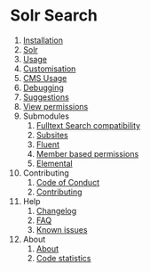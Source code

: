# Solr Search
01. [Installation](01-Installation.md)
02. [Solr](02-Solr.md)
03. [Usage](03-Usage.md)
04. [Customisation](04-Customisation.md)
05. [CMS Usage](05-CMS-Usage.md)
06. [Debugging](06-Debugging.md)
07. [Suggestions](07-Suggestions.md)
08. [View permissions](08-View-Permissions.md)
09. Submodules
    01. [Fulltext Search compatibility](Submodules/01-Fulltext-Search-Compatibility.md)
    02. [Subsites](Submodules/02-Subsites.md)
    03. [Fluent](Submodules/03-Fluent.md)
    04. [Member based permissions](Submodules/04-Member-based-permissions.md)
    05. [Elemental](Submodules/05-Elemental.md)
10. Contributing
    01. [Code of Conduct](Contributing/01-Code-of-Conduct.md)
    02. [Contributing](Contributing/02-Contributing.md) 
11. Help
    01. [Changelog](Help/01-Changelog.md)
    02. [FAQ](Help/02-FAQ.md)
    03. [Known issues](Help/03-Known-issues.md)
12. About
    01. [About](About/01-About.md)
    02. [Code statistics](About/03-codebase-stats.md)
